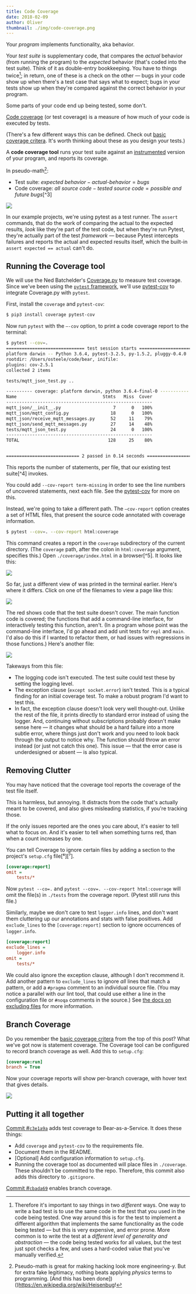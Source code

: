 ```yaml
---
title: Code Coverage
date: 2018-02-09
author: Oliver
thumbnail: ./img/code-coverage.png
---
```


Your *program* implements functionality, aka behavior.

Your *test suite* is supplementary code, that compares the *actual* behavior (from running the program) to the *expected* behavior (that's coded into the test suite). Think of it as double-entry bookkeeping. You have to things twice[^1]; in return, one of these is a check on the other — bugs in your code show up when there's a test case that says what to expect; bugs in your tests show up when they're compared against the correct behavior in your program.

Some parts of your code end up being tested, some don't.

[Code coverage](https://en.wikipedia.org/wiki/Code_coverage) (or test coverage) is a measure of how much of your code is executed by tests.

(There's a few different ways this can be defined. Check out [basic coverage critera](https://en.wikipedia.org/wiki/Code_coverage#Basic_coverage_criteria). It's worth thinking about these as you design your tests.)

A **code coverage tool** runs your test suite against an [instrumented](https://en.wikipedia.org/wiki/Instrumentation_(computer_programming)) version of your program, and reports its coverage.

In pseudo-math[^2]:

* Test suite: $\textit{expected behavior} - \textit{actual-behavior} = \textit{bugs}$
* Code coverage: $\textit{all source code} - \textit{tested source code} = \textit{possible and future bugs}$[^3]

![](./img/code-coverage.png)

In our example projects, we're using pytest as a test runner. The `assert` commands, that do the work of comparing the actual to the expected results, *look* like they're part of the test code, but when they're run Pytest, they're actually part of the test *framework*  — because Pytest intercepts failures and reports the actual and expected results itself, which the built-in `assert expected == actual` can't do.

[^1]: Therefore it's important to say things in two *different* ways. One way to write a bad test is to use the same code in the test that you used in the code being tested. One way around this is for the test to implement a different algorithm that implements the same functionality as the code being tested — but this is very expensive, and error prone. More common is to write the test at a *different level of generality and abstraction* — the code being tested works for all values, but the test just spot checks a few, and uses a hard-coded value that you've manually verified.
[^2]: Pseudo-math is great for making hacking look more engineering-y. But for extra fake legitimacy, nothing beats applying *physics* terms to programming. [And this has been done])()https://en.wikipedia.org/wiki/Heisenbug!
[^³]: We just don't know what's lurking in here, except through manual testing — and then only the version we manually tested.

## Running the Coverage tool

We will use the Ned Batchelder's [Coverage.py](https://coverage.readthedocs.io/en/coverage-4.5/) to measure test coverage. Since we've been using the [`pytest` framework](https://docs.pytest.org/en/latest/), we'll use [pytest-cov](https://pypi.python.org/pypi/pytest-cov) to integrate Coverage.py with `pytest`.

First, install the `coverage` and `pytest-cov`:

```bash
$ pip3 install coverage pytest-cov
```

Now run `pytest` with the `—-cov` option, to print a code coverage report to the terminal:

```bash
$ pytest --cov=.
============================== test session starts ===============================
platform darwin -- Python 3.6.4, pytest-3.2.5, py-1.5.2, pluggy-0.4.0
rootdir: /Users/osteele/code/bear, inifile:
plugins: cov-2.5.1
collected 2 items

tests/mqtt_json_test.py ..

---------- coverage: platform darwin, python 3.6.4-final-0 -----------
Name                                 Stmts   Miss  Cover
--------------------------------------------------------
mqtt_json/__init__.py                    7      0   100%
mqtt_json/mqtt_config.py                18      0   100%
mqtt_json/receive_mqtt_messages.py      52     11    79%
mqtt_json/send_mqtt_messages.py         27     14    48%
tests/mqtt_json_test.py                 24      0   100%
--------------------------------------------------------
TOTAL                                  128     25    80%


============================ 2 passed in 0.14 seconds ============================

```

This reports the number of statements, per file, that our existing test suite[^4]  invokes.

You could add  `--cov-report term-missing` in order to see the line numbers of uncovered statements, next each file. See the [pytest-cov](https://pypi.python.org/pypi/pytest-cov) for more on this.

Instead, we're going to take a different path. The `—cov-report` option creates a set of HTML files, that present the source code annotated with coverage information.

```bash
$ pytest --cov=. --cov-report html:coverage
```

This command creates a report in the `coverage` subdirectory of the current directory. (The `coverage` path, after the colon in `html:coverage` argument, specifies this.) Open `./coverage/index.html` in a browser[^5]. It looks like this:

![](./img/coverage-1.png)

So far, just a different view of was printed in the terminal earlier. Here's where it differs. Click on one of the filenames to view a page like this:

![](./img/coverage-2.png)

The red shows code that the test suite doesn't cover. The main function code is covered; the functions that add a command-line interface, for interactively testing this function, aren't. (In a program whose point was the command-line interface, I'd go ahead and add unit tests for `repl` and `main`. I'd also do this if I wanted to refactor them, or had issues with regressions in those functions.) Here's another file:

![](./img/coverage-3.png)

Takeways from this file:

* The logging code isn't executed. The test suite could test these by setting the logging level.
* The exception clause (`except socket.error`) isn't tested. This is a typical finding for an initial coverage test. To make a robust program I'd want to test this.
* In fact, the exception clause doesn't look very well thought-out. Unlike the rest of the file, it prints directly to standard error instead of using the logger. And, continuing without subscriptions probably doesn't make sense here — it changes what should be a hard failure into a more subtle error, where things just don't work and you need to look back through the output to notice why. The function should throw an error instead (or just not catch this one). This issue — that the error case is underdesigned or absent — is also typical.

## Removing Clutter

You may have noticed that the coverage tool reports the coverage of the test file itself.

This is harmless, but annoying. It distracts from the code that's actually meant to be covered, and also gives misleading statistics, if you're tracking those.

If the only issues reported are the ones you care about, it's easier to tell what to focus on. And it's easier to tell when something turns red, than when a count increases by one.

You can tell Coverage to ignore certain files by adding a section to the project's  `setup.cfg`  file[⁶][⁷]. 

```ini
[coverage:report]
omit =
    tests/*
```

Now `pytest --co=.` and `pytest --cov=. --cov-report html:coverage` will omit the file(s) in `./tests` from the coverage report. (Pytest still *runs* this file.)

Similarly, maybe we don't care to test `logger.info` lines, and don't want them cluttering up our annotations and stats with false positives. Add  `exclude_lines`  to the `[coverage:report]` section to ignore occurrences of `logger.info`.

```ini
[coverage:report]
exclude_lines =
    logger.info
omit =
    tests/*
```

We could also ignore the exception clause, although I don't recommend it. Add another pattern to `exclude_lines` to ignore *all* lines that match a pattern, or add a `#pragma` comment to an individual source file. (You may notice a parallel with our lint tool, that could use either a line in the configuration file or `#noqa` comments in the source.) See [the docs on excluding files](https://coverage.readthedocs.io/en/coverage-4.5/excluding.html) for more information.

## Branch Coverage

Do you remember the [basic coverage critera](https://en.wikipedia.org/wiki/Code_coverage#Basic_coverage_criteria) from the top of this post? What we've got now is statement coverage. The Coverage tool can be configured to record branch coverage as well. Add this to `setup.cfg`:

```ini
[coverage:run]
branch = True
```

Now your coverage reports will show per-branch coverage, with hover text that gives details.

![](./img/coverage-4.png)

## Putting it all together

[Commit #`c3e1a9a`](https://github.com/olinlibrary/bear-as-a-service/commit/c3e1a9a) adds test coverage to Bear-as-a-Service. It does these things:

* Add `coverage` and `pytest-cov` to the requirements file.
* Document them in the README.
* [Optional] Add configuration information to `setup.cfg`.
* Running the coverage tool as documented will place files in `./coverage`. These shouldn't be committed to the repo. Therefore, this commit also adds this directory to `.gitignore`.

[Commit #`cbada69`](https://github.com/olinlibrary/bear-as-a-service/commit/cbada69) enables branch coverage.

[^⁴]: Currently just the one file `tests/mqtt_json_test.py`.
[^⁵]: On macOS, you can do this from the command line: `open ./coverage/index.html `. On Ubuntu, `firefox ./coverage/index.html` or `google-chrome ./coverage/index.html` may work.
[^⁶]: We created this file when we configured `flake8`, and updated it with an `[isort]` section in order to configure `flake8-isort`.
[^7]: You could also specify the file(s) to omit as a command-line option to `pytest`. Putting it in the configuration file means it's shared across time — you'll get the benefit of the options later — and space — your collaborators and CI server will use the same options.

